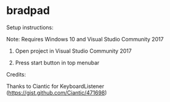 # bradpad

Setup instructions:

Note: Requires Windows 10 and Visual Studio Community 2017

1. Open project in Visual Studio Community 2017

2. Press start button in top menubar


Credits:

Thanks to Ciantic for KeyboardListener (https://gist.github.com/Ciantic/471698)
